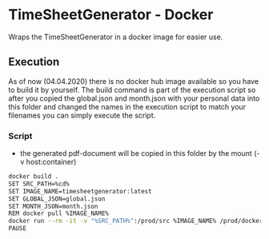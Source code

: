 # TimeSheetGenerator - Docker

Wraps the TimeSheetGenerator in a docker image for easier use.

## Execution

As of now (04.04.2020) there is no docker hub image available so you have to build it by yourself. The build command is part of the execution script so after you copied the global.json and month.json with your personal data into this folder and changed the names in the execution script to match your filenames you can simply execute the script.

### Script
- the generated pdf-document will be copied in this folder by the mount (-v host:container)

```bash
docker build .
SET SRC_PATH=%cd%
SET IMAGE_NAME=timesheetgenerator:latest
SET GLOBAL_JSON=global.json
SET MONTH_JSON=month.json
REM docker pull %IMAGE_NAME%
docker run --rm -it -v "%SRC_PATH%":/prod/src %IMAGE_NAME% /prod/docker_build_tex_pdf.sh /prod/src/%GLOBAL_JSON% /prod/src/%MONTH_JSON%
PAUSE
```
